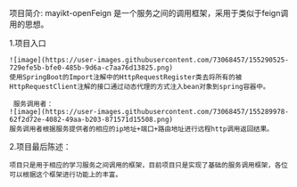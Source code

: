 项目简介:
    mayikt-openFeign 是一个服务之间的调用框架，采用于类似于feign调用的思想。
    
 1.项目入口
 
    ![image](https://user-images.githubusercontent.com/73068457/155290525-729efe5b-bfe0-485b-9d6a-c7aa76d13825.png)
    使用SpringBoot的Import注解中的HttpRequestRegister类去将所有的被HttpRequestClient注解的接口通过动态代理的方式注入bean对象到spring容器中。
 
     服务调用者：
    ![image](https://user-images.githubusercontent.com/73068457/155289978-62f2d72e-4082-49aa-b203-871571d15508.png)
    服务调用者根据服务提供者的相应的ip地址+端口+路由地址进行远程http调用返回结果。
    
    
    
  2.项目最后陈述：
    
    
    项目只是用于相应的学习服务之间调用的框架，目前项目只是实现了基础的服务调用框架，各位可以根据这个框架进行功能上的丰富。
    
    
    
